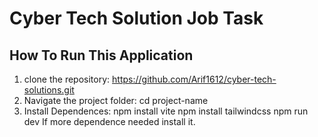 # Cyber Tech Solution Job Task
##  How To Run This Application
1. clone the repository: https://github.com/Arif1612/cyber-tech-solutions.git
2. Navigate the project folder: cd project-name
3. Install Dependences:
   npm install vite
   npm install tailwindcss
   npm run dev
If more dependence needed install it.

